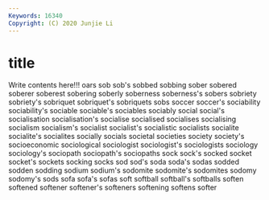 ```yaml
---
Keywords: 16340
Copyright: (C) 2020 Junjie Li
---
```


# title

Write contents here!!!
oars 
sob
sob's 
sobbed 
sobbing 
sober 
sobered 
soberer 
soberest 
sobering 
soberly 
soberness
soberness's 
sobers 
sobriety 
sobriety's 
sobriquet 
sobriquet's 
sobriquets 
sobs 
soccer 
soccer's
sociability 
sociability's 
sociable 
sociable's 
sociables 
sociably 
social 
social's 
socialisation 
socialisation's
socialise 
socialised 
socialises 
socialising 
socialism 
socialism's 
socialist 
socialist's 
socialistic 
socialists
socialite 
socialite's 
socialites 
socially 
socials 
societal 
societies 
society 
society's 
socioeconomic
sociological 
sociologist 
sociologist's 
sociologists 
sociology 
sociology's 
sociopath 
sociopath's 
sociopaths 
sock
sock's 
socked 
socket 
socket's 
sockets 
socking 
socks 
sod 
sod's 
soda
soda's 
sodas 
sodded 
sodden 
sodding 
sodium 
sodium's 
sodomite 
sodomite's 
sodomites
sodomy 
sodomy's 
sods 
sofa 
sofa's 
sofas 
soft 
softball 
softball's 
softballs
soften 
softened 
softener 
softener's 
softeners 
softening 
softens 
softer 
